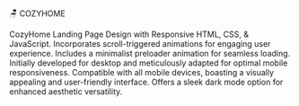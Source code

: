 🪑 COZYHOME

CozyHome  Landing Page Design with Responsive HTML, CSS, & JavaScript.
Incorporates scroll-triggered animations for engaging user experience.
Includes a minimalist preloader animation for seamless loading.
Initially developed for desktop and meticulously adapted for optimal mobile responsiveness.
Compatible with all mobile devices, boasting a visually appealing and user-friendly interface.
Offers a sleek dark mode option for enhanced aesthetic versatility.